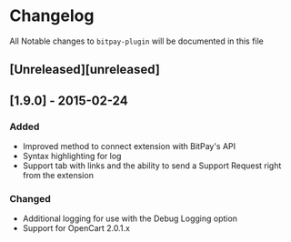 # Changelog

All Notable changes to `bitpay-plugin` will be documented in this file

## [Unreleased][unreleased]

## [1.9.0] - 2015-02-24
### Added
- Improved method to connect extension with BitPay's API
- Syntax highlighting for log
- Support tab with links and the ability to send a Support Request right from the extension

### Changed
- Additional logging for use with the Debug Logging option
- Support for OpenCart 2.0.1.x